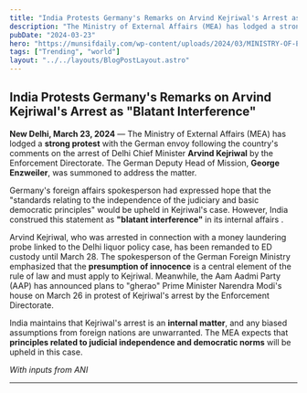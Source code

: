 ```yaml
---
title: "India Protests Germany's Remarks on Arvind Kejriwal's Arrest as Blatant Interference"
description: "The Ministry of External Affairs (MEA) has lodged a strong protest with the German envoy following the country's comments on the arrest of Delhi Chief Minister **Arvind Kejriwal** by the Enforcement Directorate."
pubDate: "2024-03-23"
hero: "https://munsifdaily.com/wp-content/uploads/2024/03/MINISTRY-OF-EXTERNAL-AFFAIR.jpg"
tags: ["Trending", "world"]
layout: "../../layouts/BlogPostLayout.astro"
---
```


## India Protests Germany's Remarks on Arvind Kejriwal's Arrest as "Blatant Interference"

**New Delhi, March 23, 2024** — The Ministry of External Affairs (MEA) has lodged a **strong protest** with the German envoy following the country's comments on the arrest of Delhi Chief Minister **Arvind Kejriwal** by the Enforcement Directorate. The German Deputy Head of Mission, **George Enzweiler**, was summoned to address the matter.

Germany's foreign affairs spokesperson had expressed hope that the "standards relating to the independence of the judiciary and basic democratic principles" would be upheld in Kejriwal's case. However, India construed this statement as **"blatant interference"** in its internal affairs .

Arvind Kejriwal, who was arrested in connection with a money laundering probe linked to the Delhi liquor policy case, has been remanded to ED custody until March 28. The spokesperson of the German Foreign Ministry emphasized that the **presumption of innocence** is a central element of the rule of law and must apply to Kejriwal. Meanwhile, the Aam Aadmi Party (AAP) has announced plans to "gherao" Prime Minister Narendra Modi's house on March 26 in protest of Kejriwal's arrest by the Enforcement Directorate.

India maintains that Kejriwal's arrest is an **internal matter**, and any biased assumptions from foreign nations are unwarranted. The MEA expects that **principles related to judicial independence and democratic norms** will be upheld in this case.

*With inputs from ANI*

---
<!-- India's response to Germany's comments on Arvind Kejriwal's arrest reflects its commitment to safeguarding its judicial process and democratic values. The clash of perspectives highlights the delicate balance between national sovereignty and international discourse. As Kejriwal's case unfolds, the world watches, and questions arise about the intersection of law, politics, and diplomacy. 🌐🇮🇳🇩🇪 -->